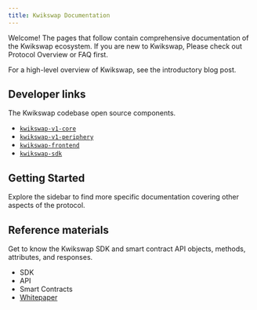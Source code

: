 ```yaml
---
title: Kwikswap Documentation
---
```


Welcome! The pages that follow contain comprehensive documentation of the Kwikswap ecosystem. If you are new to Kwikswap, Please check out <Link to="/docs/v1/protocol-overview/how-kwikswap-works/">Protocol Overview</Link> or <Link to="/docs/v1/faq">FAQ</Link> first.

For a high-level overview of Kwikswap, see the <Link to='/blog/'>introductory blog post</Link>.

## Developer links

The Kwikswap codebase open source components.

- [`kwikswap-v1-core`](https://github.com/Kwikswap/kwikswap-v1-core)
- [`kwikswap-v1-periphery`](https://github.com/Kwikswap/Kwikswap-V1-Periphery)
- [`kwikswap-frontend`](https://github.com/Kwikswap/kwikswap-org)
- [`kwikswap-sdk`](https://github.com/Kwikswap/sdk)


## Getting Started

<Wizard />

Explore the sidebar to find more specific documentation covering other aspects of the protocol.


## Reference materials

Get to know the Kwikswap SDK and smart contract API objects, methods, attributes, and responses.

- <Link to="/docs/v1/SDK/getting-started/">SDK</Link>
- <Link to="/docs/v1/API/overview">API</Link>
- <Link to="/docs/v1/smart-contracts/factory">Smart Contracts</Link>
- [Whitepaper](/whitepaper.pdf)

